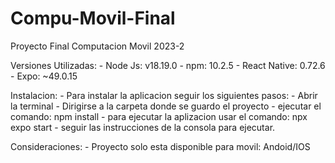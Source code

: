 # Compu-Movil-Final
Proyecto Final Computacion Movil 2023-2

Versiones Utilizadas:
    - Node Js: v18.19.0
    - npm: 10.2.5
    - React Native: 0.72.6
    - Expo: ~49.0.15

Instalacion:
    - Para instalar la aplicacion seguir los siguientes pasos:
        - Abrir la terminal
        - Dirigirse a la carpeta donde se guardo el proyecto
        - ejecutar el comando: npm install
        - para ejecutar la aplizacion usar el comando: npx expo start
        - seguir las instrucciones de la consola para ejecutar.


Consideraciones:
    - Proyecto solo esta disponible para movil: Andoid/IOS